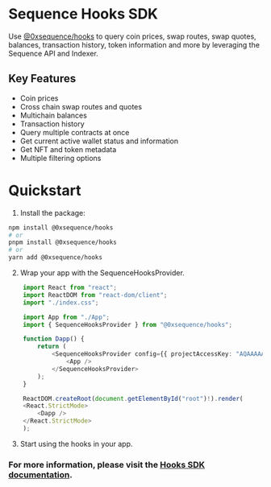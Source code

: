
# Sequence Hooks SDK

Use [@0xsequence/hooks](https://www.npmjs.com/package/@0xsequence/hooks/v/0.0.0-20250924112110) to query coin prices, swap routes, swap quotes, balances, transaction history, token information and more by leveraging the Sequence API and Indexer.

## Key Features

- Coin prices
- Cross chain swap routes and quotes 
- Multichain balances 
- Transaction history
- Query multiple contracts at once
- Get current active wallet status and information
- Get NFT and token metadata
- Multiple filtering options

# Quickstart

1. Install the package:
```bash
npm install @0xsequence/hooks
# or
pnpm install @0xsequence/hooks
# or
yarn add @0xsequence/hooks
```

2. Wrap your app with the SequenceHooksProvider.

```typescript [main.tsx]
    import React from "react";
    import ReactDOM from "react-dom/client";
    import "./index.css";

    import App from "./App";
    import { SequenceHooksProvider } from "@0xsequence/hooks";

    function Dapp() {
        return (
            <SequenceHooksProvider config={{ projectAccessKey: "AQAAAAAAAABtDHG1It7lxRF_9bbxw4diip8" }}>
                <App />
            </SequenceHooksProvider>
        );
    }

    ReactDOM.createRoot(document.getElementById("root")!).render(
    <React.StrictMode>
        <Dapp />
    </React.StrictMode>
    );
```

3. Start using the hooks in your app.

### For more information, please visit the [Hooks SDK documentation](https://docs.sequence.xyz/sdk/web/hooks-sdk/getting-started).